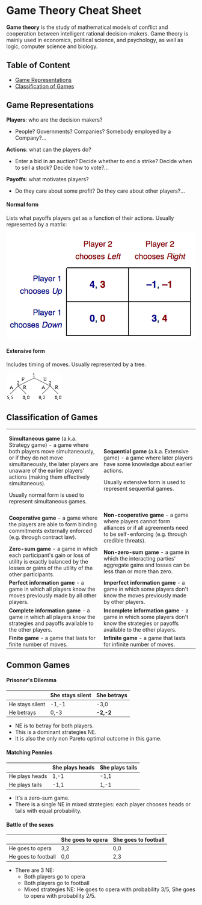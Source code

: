 # Game Theory Cheat Sheet

**Game theory** is the study of mathematical models of conflict and cooperation between intelligent rational 
decision-makers.
Game theory is mainly used in economics, political science, and psychology, as well as logic, computer science and 
biology.

## Table of Content

- [Game Representations](#game-representations)
- [Classification of Games](#classification-of-games)

## Game Representations

**Players**: who are the decision makers?
- People? Governments? Companies? Somebody employed by a Company?...

**Actions**: what can the players do?
- Enter a bid in an auction? Decide whether to end a strike? Decide when to sell a stock? Decide how to vote?...

**Payoffs**: what motivates players?
- Do they care about some profit? Do they care about other players?...

#### Normal form

Lists what payoffs players get as a function of their actions. Usually represented by a matrix:

![Normal form](./assets/defining-games/normal-form.png)

#### Extensive form

Includes timing of moves. Usually represented by a tree.

![Extensive form](./assets/defining-games/extensive-form.png)

## Classification of Games

<table style="table-layout:fixed">
  <colgroup>
    <col style="width:50%"/>
    <col style="width:50%"/>
  </colgroup>
  <tr>
    <td>
      <p><b>Simultaneous game</b> (a.k.a. Strategy game) - a game where both players move simultaneously, or if they do
       not move simultaneously, the later players are unaware of the earlier players' actions (making them effectively
        simultaneous).
      <p>Usually normal form is used to represent simultaneous games.
    </td>
    <td>
      <p><b>Sequential game</b> (a.k.a. Extensive game) - a game where later players have some knowledge about earlier 
      actions.
      <p>Usually extensive form is used to represent sequential games.
    </td>
  </tr>
  <tr>
    <td>
      <b>Cooperative game</b> - a game where the players are able to form binding commitments externally enforced (e.g.
      through contract law).
    </td>
    <td>
      <b>Non-cooperative game</b> - a game where players cannot form alliances or if all agreements need to be
      self-enforcing (e.g. through credible threats).
    </td>
  </tr>
  <tr>
    <td>
      <b>Zero-sum game</b> - a game in which each participant's gain or loss of utility is exactly balanced by the
      losses or gains of the utility of the other participants.
    </td>
    <td>
      <b>Non-zero-sum game</b> - a game in which the interacting parties' aggregate gains and losses can be less
      than or more than zero.
    </td>
  </tr>
  <tr>
    <td>
      <b>Perfect information game</b> - a game in which all players know the moves previously made by all other players.
    </td>
    <td>
      <b>Imperfect information game</b> - a game in which some players don't know the moves previously made by other 
      players.
    </td>
  </tr>
  <tr>
    <td>
      <b>Complete information game</b> - a game in which all players know the strategies and payoffs available to the 
      other players.
    </td>
    <td>
      <b>Incomplete information game</b> - a game in which some players don't know the strategies or payoffs available
      to the other players.
    </td>
  </tr>
  <tr>
    <td>
      <b>Finite game</b> - a game that lasts for finite number of moves.
    </td>
    <td>
      <b>Infinite game</b> - a game that lasts for infinite number of moves.
    </td>
  </tr>
</table>

## Common Games

#### Prisoner's Dilemma

|                 | She stays silent  | She betrays     |
| --------------- | ----------------- | --------------- |
| He stays silent | -1,-1             | -3,0            |
| He betrays      | 0,-3              | **-2,-2**       |

- NE is to betray for both players. 
- This is a dominant strategies NE. 
- It is also the only non Pareto optimal outcome in this game.

#### Matching Pennies
 
|                  | She plays heads   | She plays tails  |
| ---------------- | ----------------- | ---------------- |
| He plays heads   | 1,-1              | -1,1             |
| He plays tails   | -1,1              | 1,-1             |
 
- It's a zero-sum game.
- There is a single NE in mixed strategies: each player chooses heads or tails with equal probability.

 #### Battle of the sexes
 
|                      | She goes to opera | She goes to football |
| -------------------- | ----------------- | -------------------- |
| He goes to opera     | 3,2               | 0,0                  |
| He goes to football  | 0,0               | 2,3                  |
 
- There are 3 NE:
  - Both players go to opera
  - Both players go to football
  - Mixed strategies NE: He goes to opera with probability 3/5, She goes to opera with probability 2/5.
